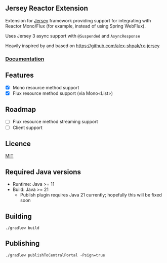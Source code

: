 ## Jersey Reactor Extension

Extension for [Jersey](https://eclipse-ee4j.github.io/jersey/) framework providing support for integrating with Reactor Mono/Flux (for example, instead of using Spring WebFlux).

Uses Jersey 3 async support with `@Suspended` and `AsyncResponse`

Heavily inspired by and based on https://github.com/alex-shpak/rx-jersey

### [Documentation](https://github.com/chrisribble/jersey-ext-reactor)

## Features
- [x] Mono<T> resource method support
- [x] Flux<T> resource method support (via Mono<List<T>>)

## Roadmap
- [ ] Flux resource method streaming support
- [ ] Client support

## Licence
[MIT](LICENSE)

## Required Java versions
* Runtime: Java >= 11
* Build: Java >= 21
  * Publish plugin requires Java 21 currently; hopefully this will be fixed soon

## Building
```
./gradlew build
```

## Publishing
```
./gradlew publishToCentralPortal -Psign=true
```
